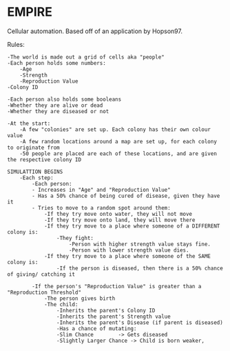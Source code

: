 # EMPIRE
Cellular automation. Based off of an application by Hopson97.

Rules:

    -The world is made out a grid of cells aka "people"
    -Each person holds some numbers:
        -Age
        -Strength
        -Reproduction Value
    -Colony ID

    -Each person also holds some booleans
    -Whether they are alive or dead
    -Whether they are diseased or not

    -At the start:
        -A few "colonies" are set up. Each colony has their own colour value
        -A few random locations around a map are set up, for each colony to originate from
        -50 people are placed are each of these locations, and are given the respective colony ID

    SIMULATTION BEGINS
        -Each step:
            -Each person:
            - Increases in "Age" and "Reproduction Value"
            - Has a 50% chance of being cured of disease, given they have it
            - Tries to move to a random spot around them:
                -If they try move onto water, they will not move
                -If they try move onto land, they will move there
                -If they try move to a place where someone of a DIFFERENT colony is:
                    -They fight:
                        -Person with higher strength value stays fine.
                        -Person with lower strength value dies.
                -If they try move to a place where someone of the SAME colony is:
                    -If the person is diseased, then there is a 50% chance of giving/ catching it

            -If the person's "Reproduction Value" is greater than a "Reproduction Threshold"
                -The person gives birth
                -The child:
                    -Inherits the parent's Colony ID
                    -Inherits the parent's Strength value
                    -Inherits the parent's Disease (if parent is diseased)
                    -Has a chance of mutating:
                    -Slim Chance        -> Gets diseased
                    -Slightly Larger Chance -> Child is born weaker,
